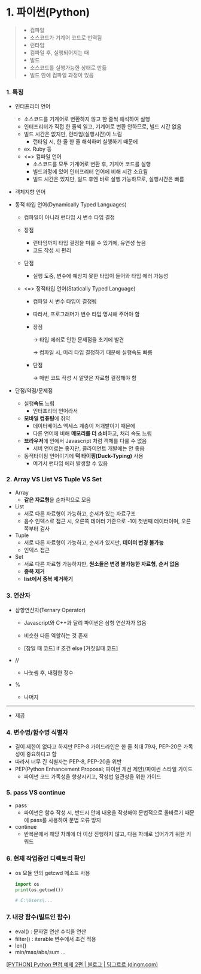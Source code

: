 # 1. 파이썬(Python)

>* 컴파일
>  * 소스코드가 기계어 코드로 번역됨
>* 런타임
>  * 컴파일 후,  실행되어지는 때
>* 빌드
>  * 소스코드를 실행가능한 상태로 만듦
>  * 빌드 안에 컴파일 과정이 있음



### 1. 특징

* 인터프리터 언어

  * 소스코드를 기계어로 변환하지 않고 한 줄씩 해석하여 실행
  * 인터프리터가 직접 한 줄씩 읽고, 기계어로 변환 안하므로, 빌드 시간 없음
  * 빌드 시간은 없지만, 런타임(실행시간)이 느림
    * 런타임 시, 한 줄 한 줄 해석하며 실행하기 때문에
  * ex. Ruby 등
  * <=> 컴파일 언어
    * 소스코드를 모두 기계어로 변환 후, 기계어 코드를 실행
    * 빌드과정에 있어 인터프리터 언어에 비해 시간 소요됨
    * 빌드 시간은 있지만, 빌드 후엔 바로 실행 가능하므로, 실행시간은 빠름

* 객체지향 언어

* 동적 타입 언어(Dynamically Typed Languages)

  * 컴파일이 아니라 런타임 시 변수 타입 결정

  * 장점

    * 런타임까지 타입 결정을 미룰 수 있기에, 유연성 높음
    * 코드 작성 시 편리

  * 단점

    * 실행 도중, 변수에 예상치 못한 타입이 들어와 타입 에러 가능성

  * <=> 정적타입 언어(Statically Typed Language)

    * 컴파일 시 변수 타입이 결정됨

    * 따라서, 프로그래머가 변수 타입 명시해 주어야 함

    * 장점

      →   타입 에러로 인한 문제점을 초기에 발견

      →   컴파일 시, 미리 타입 결정하기 때문에 실행속도 빠름

    * 단점

      →   매번 코드 작성 시 알맞은 자료형 결정해야 함

* 단점/약점/문제점

  * 실행**속도** 느림
    * 인터프리터 언어라서
  * **모바일 컴퓨팅**에 취약
    * 데이터베이스 엑세스 계층이 저개발이기 때문에
    * 다른 언어에 비해 **메모리를 더 소비**하고, 처리 속도 느림
  * **브라우저**에 안에서 Javascript 처럼 객체를 다룰 수 없음
    * 서버 언어로는 좋지만, 클라이언트 개발에는 안 좋음
  * 동적타이핑 언어이기에 **덕 타이핑(Duck-Typing)** 사용
    * 여기서 런타임 에러 발생할 수 있음



### 2. Array VS List VS Tuple VS Set

* Array
  * **같은 자료형**을 순차적으로 모음
* List
  * 서로 다른 자료형이 가능하고, 순서가 있는 자료구조
  * 음수 인덱스로 접근 시, 오른쪽 데이터 기준으로 -1이 첫번째 데이터이며, 오른쪽부터 검사
* Tuple
  * 서로 다른 자료형이 가능하고, 순서가 있지만, **데이터 변경 불가능**
  * 인덱스 접근 
* Set
  * 서로 다른 자료형 가능하지만, **원소들은 변경 불가능한 자료형**, **순서 없음**
  * **중복 제거**
  * **list에서 중복 제거하기**



### 3. 연산자

* 삼항연산자(Ternary Operator)

  * Javascript와 C++과 달리 파이썬은 삼항 연산자가 없음

  * 비슷한 다른 역할하는 것 존재

  * [참일 때 코드] if 조건 else [거짓일때 코드]

* //

  * 나눗셈 후, 내림한 정수

* % 

  * 나머지

* **

  * 제곱



### 4. 변수명/함수명 식별자

* 길이 제한이 없다고 하지만 PEP-8 가이드라인은 한 줄 최대 79자, PEP-20은 가독성이 중요하다고 함
* 따라서 너무 긴 식별자는 PEP-8, PEP-20을 위반
* PEP(Python Enhancement Proposal; 파이썬 개선 제안)/파이썬 스타일 가이드
  * 파이썬 코드 가독성을 향상시키고, 작성법 일관성을 위한 가이드



### 5. pass VS continue

* pass
  * 파이썬은 함수 작성 시, 반드시 안에 내용을 작성해야 문법적으로 올바르기 때문에 pass를 사용하여 문법 오류 방지
* continue
  * 반복문에서 해당 차례에 더 이상 진행하지 않고, 다음 차례로 넘어가기 위한 키워드



### 6. 현재 작업중인 디렉토리 확인

* os 모듈 안의 getcwd 메소드 사용

  ```python
  import os
  print(os.getcwd())
  
  # C:\Users\...
  ```



### 7. 내장 함수(빌트인 함수)

* eval() : 문자열 연산 수식을 연산
* filter() : iterable 변수에서 조건 적용
* len()
* min/max/abs/sum ...



[[PYTHON\] Python 면접 예제 2편 | 블로그 | 딩그르르 (dingrr.com)](https://dingrr.com/blog/post/python-python-면접-예제-2편)







